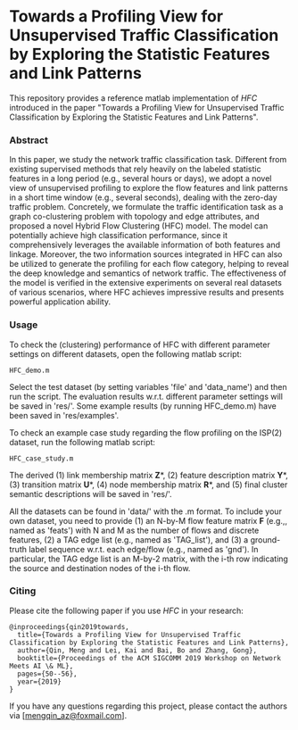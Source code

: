 # Towards a Profiling View for Unsupervised Traffic Classification by Exploring the Statistic Features and Link Patterns

This repository provides a reference matlab implementation of *HFC* introduced in the paper "Towards a Profiling View for Unsupervised Traffic Classification by Exploring the Statistic Features and Link Patterns".

### Abstract
In this paper, we study the network traffic classification task. Different from existing supervised methods that rely heavily on the labeled statistic features in a long period (e.g., several hours or days), we adopt a novel view of unsupervised profiling to explore the flow features and link patterns in a short time window (e.g., several seconds), dealing with the zero-day traffic problem. Concretely, we formulate the traffic identification task as a graph co-clustering problem with topology and edge attributes, and proposed a novel Hybrid Flow Clustering (HFC) model. The model can potentially achieve high classification performance, since it comprehensively leverages the available information of both features and linkage. Moreover, the two information sources integrated in HFC can also be utilized to generate the profiling for each flow category, helping to reveal the deep knowledge and semantics of network traffic. The effectiveness of the model is verified in the extensive experiments on several real datasets of various scenarios, where HFC achieves impressive results and presents powerful application ability.

### Usage
To check the (clustering) performance of HFC with different parameter settings on different datasets, open the following matlab script:
```
HFC_demo.m
````
Select the test dataset (by setting variables 'file' and 'data_name') and then run the script. The evaluation results w.r.t. different parameter settings will be saved in 'res/'. Some example results (by running HFC_demo.m) have been saved in 'res/examples'.

To check an example case study regarding the flow profiling on the ISP(2) dataset, run the following matlab script:
```
HFC_case_study.m
``` 
The derived (1) link membership matrix **Z***, (2) feature description matrix **Y***, (3) transition matrix **U***, (4) node membership matrix **R***, and (5) final cluster semantic descriptions will be saved in 'res/'.

All the datasets can be found in 'data/' with the .m format. To include your own dataset, you need to provide (1) an N-by-M flow feature matrix **F** (e.g.,, named as 'feats') with N and M as the number of flows and discrete features, (2) a TAG edge list (e.g., named as 'TAG_list'), and (3) a ground-truth label sequence w.r.t. each edge/flow (e.g., named as 'gnd'). In particular, the TAG edge list is an M-by-2 matrix, with the i-th row indicating the source and destination nodes of the i-th flow.

### Citing
Please cite the following paper if you use *HFC* in your research:
```
@inproceedings{qin2019towards,
  title={Towards a Profiling View for Unsupervised Traffic Classification by Exploring the Statistic Features and Link Patterns},
  author={Qin, Meng and Lei, Kai and Bai, Bo and Zhang, Gong},
  booktitle={Proceedings of the ACM SIGCOMM 2019 Workshop on Network Meets AI \& ML},
  pages={50--56},
  year={2019}
}
```

If you have any questions regarding this project, please contact the authors via [mengqin_az@foxmail.com].
